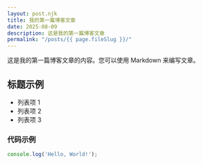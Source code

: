 ```yaml
---
layout: post.njk
title: 我的第一篇博客文章
date: 2025-08-09
description: 这是我的第一篇博客文章
permalink: "/posts/{{ page.fileSlug }}/"
---
```


这是我的第一篇博客文章的内容。您可以使用 Markdown 来编写文章。

## 标题示例

- 列表项 1
- 列表项 2
- 列表项 3

### 代码示例

```javascript
console.log('Hello, World!');
```
